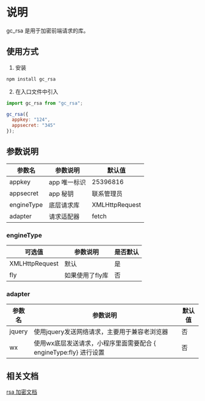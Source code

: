 # 说明

gc_rsa 是用于加密前端请求的库。

## 使用方式

1. 安装

```bash
npm install gc_rsa
```

2. 在入口文件中引入

```javascript
import gc_rsa from "gc_rsa";

gc_rsa({
  appkey: "124",
  appsecret: "345"
});
```

## 参数说明

| 参数名     | 参数说明     | 默认值         |
| ---------- | ------------ | -------------- |
| appkey     | app 唯一标识 | 25396816       |
| appsecret  | app 秘钥     | 联系管理员     |
| engineType | 底层请求库   | XMLHttpRequest |
| adapter    | 请求适配器   | fetch          |

### engineType

| 可选值         | 参数说明        | 是否默认 |
| -------------- | --------------- | -------- |
| XMLHttpRequest | 默认            | 是       |
| fly            | 如果使用了fly库 | 否       |

### adapter

| 参数名 | 参数说明                                                          | 默认值 |
| ------ | ----------------------------------------------------------------- | ------ |
| jquery | 使用jquery发送网络请求，主要用于兼容老浏览器                      | 否     |
| wx     | 使用wx底层发送请求，小程序里面需要配合 { engineType:fly} 进行设置 | 否     |

## 相关文档

[rsa 加密文档](https://cf.ihotel.cn/pages/viewpage.action?pageId=24840611)
